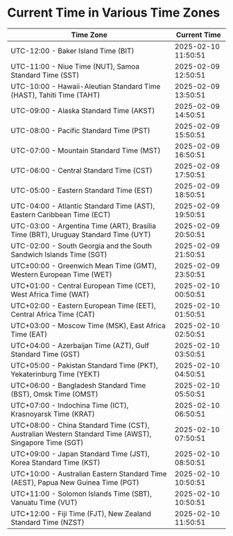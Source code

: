 # Current Time in Various Time Zones

| Time Zone | Current Time |
|-----------|--------------|
| UTC-12:00 - Baker Island Time (BIT) | 2025-02-10 11:50:51 |
| UTC-11:00 - Niue Time (NUT), Samoa Standard Time (SST) | 2025-02-09 12:50:51 |
| UTC-10:00 - Hawaii-Aleutian Standard Time (HAST), Tahiti Time (TAHT) | 2025-02-09 13:50:51 |
| UTC-09:00 - Alaska Standard Time (AKST) | 2025-02-09 14:50:51 |
| UTC-08:00 - Pacific Standard Time (PST) | 2025-02-09 15:50:51 |
| UTC-07:00 - Mountain Standard Time (MST) | 2025-02-09 16:50:51 |
| UTC-06:00 - Central Standard Time (CST) | 2025-02-09 17:50:51 |
| UTC-05:00 - Eastern Standard Time (EST) | 2025-02-09 18:50:51 |
| UTC-04:00 - Atlantic Standard Time (AST), Eastern Caribbean Time (ECT) | 2025-02-09 19:50:51 |
| UTC-03:00 - Argentina Time (ART), Brasília Time (BRT), Uruguay Standard Time (UYT) | 2025-02-09 20:50:51 |
| UTC-02:00 - South Georgia and the South Sandwich Islands Time (SGT) | 2025-02-09 21:50:51 |
| UTC±00:00 - Greenwich Mean Time (GMT), Western European Time (WET) | 2025-02-09 23:50:51 |
| UTC+01:00 - Central European Time (CET), West Africa Time (WAT) | 2025-02-10 00:50:51 |
| UTC+02:00 - Eastern European Time (EET), Central Africa Time (CAT) | 2025-02-10 01:50:51 |
| UTC+03:00 - Moscow Time (MSK), East Africa Time (EAT) | 2025-02-10 02:50:51 |
| UTC+04:00 - Azerbaijan Time (AZT), Gulf Standard Time (GST) | 2025-02-10 03:50:51 |
| UTC+05:00 - Pakistan Standard Time (PKT), Yekaterinburg Time (YEKT) | 2025-02-10 04:50:51 |
| UTC+06:00 - Bangladesh Standard Time (BST), Omsk Time (OMST) | 2025-02-10 05:50:51 |
| UTC+07:00 - Indochina Time (ICT), Krasnoyarsk Time (KRAT) | 2025-02-10 06:50:51 |
| UTC+08:00 - China Standard Time (CST), Australian Western Standard Time (AWST), Singapore Time (SGT) | 2025-02-10 07:50:51 |
| UTC+09:00 - Japan Standard Time (JST), Korea Standard Time (KST) | 2025-02-10 08:50:51 |
| UTC+10:00 - Australian Eastern Standard Time (AEST), Papua New Guinea Time (PGT) | 2025-02-10 10:50:51 |
| UTC+11:00 - Solomon Islands Time (SBT), Vanuatu Time (VUT) | 2025-02-10 10:50:51 |
| UTC+12:00 - Fiji Time (FJT), New Zealand Standard Time (NZST) | 2025-02-10 11:50:51 |
